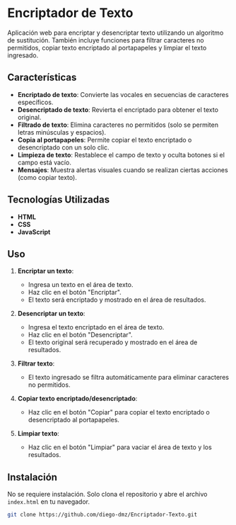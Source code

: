 # Encriptador de Texto

Aplicación web para encriptar y desencriptar texto utilizando un algoritmo de sustitución. También incluye funciones para filtrar caracteres no permitidos, copiar texto encriptado al portapapeles y limpiar el texto ingresado.

## Características

- **Encriptado de texto**: Convierte las vocales en secuencias de caracteres específicos.
- **Desencriptado de texto**: Revierta el encriptado para obtener el texto original.
- **Filtrado de texto**: Elimina caracteres no permitidos (solo se permiten letras minúsculas y espacios).
- **Copia al portapapeles**: Permite copiar el texto encriptado o desencriptado con un solo clic.
- **Limpieza de texto**: Restablece el campo de texto y oculta botones si el campo está vacío.
- **Mensajes**: Muestra alertas visuales cuando se realizan ciertas acciones (como copiar texto).

## Tecnologías Utilizadas

- **HTML**
- **CSS**
- **JavaScript**

## Uso

1. **Encriptar un texto**:
   - Ingresa un texto en el área de texto.
   - Haz clic en el botón "Encriptar".
   - El texto será encriptado y mostrado en el área de resultados.

2. **Desencriptar un texto**:
   - Ingresa el texto encriptado en el área de texto.
   - Haz clic en el botón "Desencriptar".
   - El texto original será recuperado y mostrado en el área de resultados.

3. **Filtrar texto**:
   - El texto ingresado se filtra automáticamente para eliminar caracteres no permitidos.

4. **Copiar texto encriptado/desencriptado**:
   - Haz clic en el botón "Copiar" para copiar el texto encriptado o desencriptado al portapapeles.

5. **Limpiar texto**:
   - Haz clic en el botón "Limpiar" para vaciar el área de texto y los resultados.

## Instalación

No se requiere instalación. Solo clona el repositorio y abre el archivo `index.html` en tu navegador.


```bash
git clone https://github.com/diego-dmz/Encriptador-Texto.git
